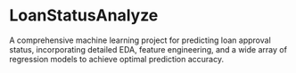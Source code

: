 # LoanStatusAnalyze
A comprehensive machine learning project for predicting loan approval status, incorporating detailed EDA, feature engineering, and a wide array of regression models to achieve optimal prediction accuracy.
